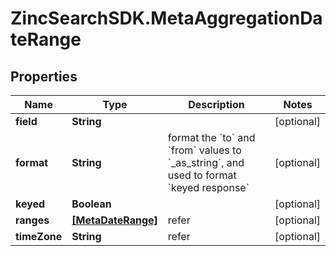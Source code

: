 # ZincSearchSDK.MetaAggregationDateRange

## Properties

Name | Type | Description | Notes
------------ | ------------- | ------------- | -------------
**field** | **String** |  | [optional] 
**format** | **String** | format the &#x60;to&#x60; and &#x60;from&#x60; values to &#x60;_as_string&#x60;, and used to format &#x60;keyed response&#x60; | [optional] 
**keyed** | **Boolean** |  | [optional] 
**ranges** | [**[MetaDateRange]**](MetaDateRange.md) | refer | [optional] 
**timeZone** | **String** | refer | [optional] 


